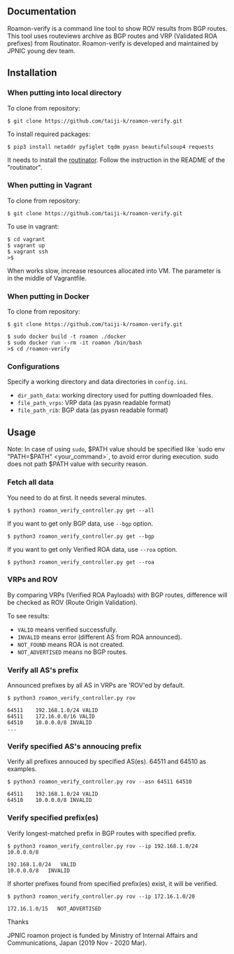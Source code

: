 ## Documentation

Roamon-verify is a command line tool to show ROV results from BGP routes.
This tool uses routeviews archive as BGP routes and VRP (Validated ROA prefixes) from Routinator.
Roamon-verify is developed and maintained by JPNIC young dev team.

## Installation

### When putting into local directory

To clone from repository:
```
$ git clone https://github.com/taiji-k/roamon-verify.git
```

To install required packages:
```
$ pip3 install netaddr pyfiglet tqdm pyasn beautifulsoup4 requests
```

It needs to install the [routinator](https://github.com/NLnetLabs/routinator). Follow the instruction in the README of the "routinator".

### When putting in Vagrant

To clone from repository:
```
$ git clone https://github.com/taiji-k/roamon-verify.git
```

To use in vagrant:
```
$ cd vagrant
$ vagrant up
$ vagrant ssh
>$ 
```

When works slow, increase resources allocated into VM. The parameter is in the middle of Vagrantfile.

### When putting in Docker

To clone from repository:
```
$ git clone https://github.com/taiji-k/roamon-verify.git
```

```
$ sudo docker build -t roamon ./docker
$ sudo docker run --rm -it roamon /bin/bash
>$ cd /roamon-verify
```

### Configurations

Specify a working directory and data directories in `config.ini`.

* `dir_path_data`: working directory used for putting downloaded files.
* `file_path_vrps`: VRP data (as pyasn readable format)
* `file_path_rib`: BGP data (as pyasn readable format)

## Usage

Note: In case of using `sudo`, $PATH value should be specified like `sudo env "PATH=$PATH" <your_command>`, to avoid error during execution. sudo does not path $PATH value with security reason.

### Fetch all data

You need to do at first.
It needs several minutes.
```
$ python3 roamon_verify_controller.py get --all
```

If you want to get only BGP data, use `--bgp` option.
```
$ python3 roamon_verify_controller.py get --bgp
```

If you want to get only Verified ROA data, use `--roa` option.
```
$ python3 roamon_verify_controller.py get --roa
```

### VRPs and ROV

By comparing VRPs (Verified ROA Payloads) with BGP routes, difference will be checked as ROV (Route Origin Validation).

To see results:
* `VALID` means verified successfully.
* `INVALID` means error (different AS from ROA announced).
* `NOT_FOUND` means ROA is not created.
* `NOT_ADVERTISED` means no BGP routes.

### Verify all AS's prefix

Announced prefixes by all AS in VRPs are 'ROV'ed by default.

```
$ python3 roamon_verify_controller.py rov

64511    192.168.1.0/24 VALID
64511    172.16.0.0/16 VALID
64510    10.0.0.0/8 INVALID
...
```

### Verify specified AS's annoucing prefix

Verify all prefixes annouced by specified AS(es).
64511 and 64510 as examples.
```
$ python3 roamon_verify_controller.py rov --asn 64511 64510

64511    192.168.1.0/24 VALID
64510    10.0.0.0/8 INVALID
```

### Verify specified prefix(es)

Verify longest-matched prefix in BGP routes with specified prefix.
```
$ python3 roamon_verify_controller.py rov --ip 192.168.1.0/24 10.0.0.0/8

192.168.1.0/24   VALID
10.0.0.0/8   INVALID
```

If shorter prefixes found from specified prefix(es) exist, it will be verified.
```
$ python3 roamon_verify_controller.py rov --ip 172.16.1.0/20

172.16.1.0/15   NOT_ADVERTISED
```

Thanks

JPNIC roamon project is funded by Ministry of Internal Affairs and Communications, Japan (2019 Nov - 2020 Mar).